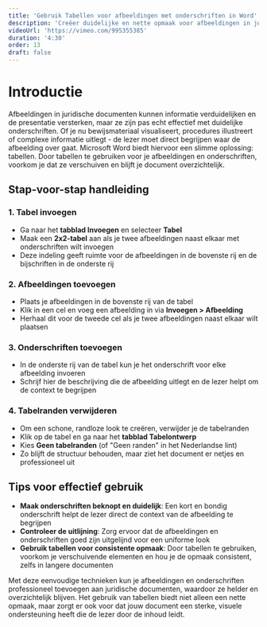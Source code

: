 ```yaml
---
title: 'Gebruik Tabellen voor afbeeldingen met onderschriften in Word'
description: 'Creëer duidelijke en nette opmaak voor afbeeldingen in juridische documenten'
videoUrl: 'https://vimeo.com/995355385'
duration: '4:30'
order: 13
draft: false
---
```


# Introductie

Afbeeldingen in juridische documenten kunnen informatie verduidelijken en de presentatie versterken, maar ze zijn pas echt effectief met duidelijke onderschriften. Of je nu bewijsmateriaal visualiseert, procedures illustreert of complexe informatie uitlegt - de lezer moet direct begrijpen waar de afbeelding over gaat. Microsoft Word biedt hiervoor een slimme oplossing: tabellen. Door tabellen te gebruiken voor je afbeeldingen en onderschriften, voorkom je dat ze verschuiven en blijft je document overzichtelijk.

## Stap-voor-stap handleiding

### 1. Tabel invoegen
- Ga naar het **tabblad Invoegen** en selecteer **Tabel**
- Maak een **2x2-tabel** aan als je twee afbeeldingen naast elkaar met onderschriften wilt invoegen
- Deze indeling geeft ruimte voor de afbeeldingen in de bovenste rij en de bijschriften in de onderste rij

### 2. Afbeeldingen toevoegen
- Plaats je afbeeldingen in de bovenste rij van de tabel
- Klik in een cel en voeg een afbeelding in via **Invoegen > Afbeelding**
- Herhaal dit voor de tweede cel als je twee afbeeldingen naast elkaar wilt plaatsen

### 3. Onderschriften toevoegen
- In de onderste rij van de tabel kun je het onderschrift voor elke afbeelding invoeren
- Schrijf hier de beschrijving die de afbeelding uitlegt en de lezer helpt om de context te begrijpen

### 4. Tabelranden verwijderen
- Om een schone, randloze look te creëren, verwijder je de tabelranden
- Klik op de tabel en ga naar het **tabblad Tabelontwerp**
- Kies **Geen tabelranden** (of "Geen randen" in het Nederlandse lint)
- Zo blijft de structuur behouden, maar ziet het document er netjes en professioneel uit

## Tips voor effectief gebruik

- **Maak onderschriften beknopt en duidelijk**: Een kort en bondig onderschrift helpt de lezer direct de context van de afbeelding te begrijpen
- **Controleer de uitlijning**: Zorg ervoor dat de afbeeldingen en onderschriften goed zijn uitgelijnd voor een uniforme look
- **Gebruik tabellen voor consistente opmaak**: Door tabellen te gebruiken, voorkom je verschuivende elementen en hou je de opmaak consistent, zelfs in langere documenten

Met deze eenvoudige technieken kun je afbeeldingen en onderschriften professioneel toevoegen aan juridische documenten, waardoor ze helder en overzichtelijk blijven. Het gebruik van tabellen biedt niet alleen een nette opmaak, maar zorgt er ook voor dat jouw document een sterke, visuele ondersteuning heeft die de lezer door de inhoud leidt.
